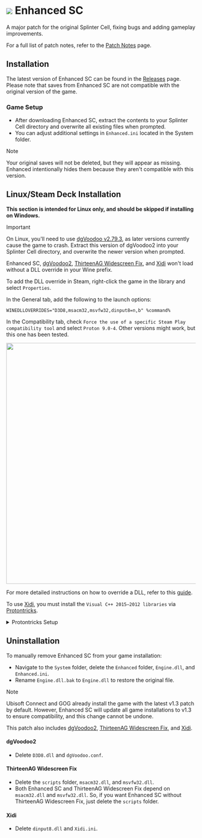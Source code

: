 # <img src="https://github.com/user-attachments/assets/c8734b07-3c22-4896-9bd3-bb448db80901"> Enhanced SC
A major patch for the original Splinter Cell, fixing bugs and adding gameplay improvements.

For a full list of patch notes, refer to the [Patch Notes](PatchNotes.md) page.

## Installation
The latest version of Enhanced SC can be found in the [Releases](https://github.com/Joshhhuaaa/EnhancedSC/releases) page. Please note that saves from Enhanced SC are not compatible with the original version of the game.

### Game Setup
- After downloading Enhanced SC, extract the contents to your Splinter Cell directory and overwrite all existing files when prompted.
- You can adjust additional settings in `Enhanced.ini` located in the System folder.

> [!NOTE]
> Your original saves will not be deleted, but they will appear as missing. Enhanced intentionally hides them because they aren't compatible with this version.

## Linux/Steam Deck Installation
**This section is intended for Linux only, and should be skipped if installing on Windows.**

> [!IMPORTANT]
> On Linux, you'll need to use [dgVoodoo v2.79.3](https://github.com/user-attachments/files/19996965/dgVoodoo2_79_3.zip), as later versions currently cause the game to crash. Extract this version of dgVoodoo2 into your Splinter Cell directory, and overwrite the newer version when prompted.

Enhanced SC, [dgVoodoo2](https://github.com/dege-diosg/dgVoodoo2), [ThirteenAG Widescreen Fix](https://github.com/ThirteenAG/WidescreenFixesPack), and [Xidi](https://github.com/samuelgr/Xidi) won't load without a DLL override in your Wine prefix.

To add the DLL override in Steam, right-click the game in the library and select `Properties`.

In the General tab, add the following to the launch options:
```
WINEDLLOVERRIDES="D3D8,msacm32,msvfw32,dinput8=n,b" %command%
```
In the Compatibility tab, check `Force the use of a specific Steam Play compatibility tool` and select `Proton 9.0-4`. Other versions might work, but this one has been tested.

<img src="https://github.com/user-attachments/assets/8082d3c8-f5bb-464a-8432-2e66e5ed803e" width="640"/>

For more detailed instructions on how to override a DLL, refer to this [guide](https://cookieplmonster.github.io/setup-instructions/#proton-wine).

To use [Xidi](https://github.com/samuelgr/Xidi), you must install the `Visual C++ 2015–2012 libraries` via [Protontricks](https://github.com/Matoking/protontricks).

<details>
  <summary>Protontricks Setup</summary>
<img src="https://github.com/user-attachments/assets/829f91f9-a72a-4c90-b038-2349099a261a" width="640"/>

<img src="https://github.com/user-attachments/assets/9d54a414-f867-461e-bc60-bc40150ae7aa" width="640"/>

<img src="https://github.com/user-attachments/assets/7e66900c-a800-4a19-862d-367be857fa9c" width="640"/>

<img src="https://github.com/user-attachments/assets/8ebdbfcc-daca-4f80-b96f-23f78c7b0559" width="640"/>
</details>

## Uninstallation
To manually remove Enhanced SC from your game installation:
- Navigate to the `System` folder, delete the `Enhanced` folder, `Engine.dll`, and `Enhanced.ini`.
- Rename `Engine.dll.bak` to `Engine.dll` to restore the original file.

> [!NOTE]
> Ubisoft Connect and GOG already install the game with the latest v1.3 patch by default. However, Enhanced SC will update all game installations to v1.3 to ensure compatibility, and this change cannot be undone.

This patch also includes [dgVoodoo2](https://github.com/dege-diosg/dgVoodoo2), [ThirteenAG Widescreen Fix](https://github.com/ThirteenAG/WidescreenFixesPack), and [Xidi](https://github.com/samuelgr/Xidi).

#### dgVoodoo2
- Delete `D3D8.dll` and `dgVoodoo.conf`.

#### ThirteenAG Widescreen Fix
- Delete the `scripts` folder, `msacm32.dll`, and `msvfw32.dll`.
- Both Enhanced SC and ThirteenAG Widescreen Fix depend on `msacm32.dll` and `msvfw32.dll`. So, if you want Enhanced SC without ThirteenAG Widescreen Fix, just delete the `scripts` folder.

#### Xidi
- Delete `dinput8.dll` and `Xidi.ini`.
